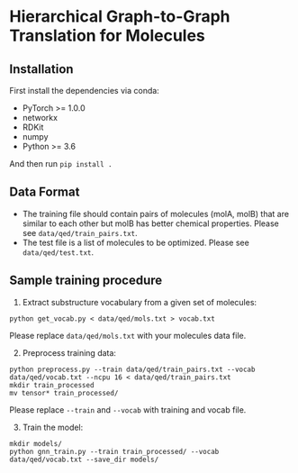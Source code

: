 # Hierarchical Graph-to-Graph Translation for Molecules

## Installation
First install the dependencies via conda:
 * PyTorch >= 1.0.0
 * networkx
 * RDKit
 * numpy
 * Python >= 3.6

And then run `pip install .`

## Data Format
* The training file should contain pairs of molecules (molA, molB) that are similar to each other but molB has better chemical properties. Please see `data/qed/train_pairs.txt`.
* The test file is a list of molecules to be optimized. Please see `data/qed/test.txt`.

## Sample training procedure
1. Extract substructure vocabulary from a given set of molecules:
```
python get_vocab.py < data/qed/mols.txt > vocab.txt
```
Please replace `data/qed/mols.txt` with your molecules data file.

2. Preprocess training data:
```
python preprocess.py --train data/qed/train_pairs.txt --vocab data/qed/vocab.txt --ncpu 16 < data/qed/train_pairs.txt
mkdir train_processed
mv tensor* train_processed/
```
Please replace `--train` and `--vocab` with training and vocab file.

3. Train the model:
```
mkdir models/
python gnn_train.py --train train_processed/ --vocab data/qed/vocab.txt --save_dir models/ 
```
